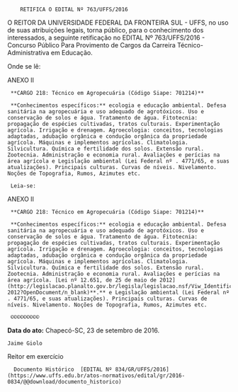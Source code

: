         RETIFICA O EDITAL Nº 763/UFFS/2016  

O REITOR DA UNIVERSIDADE FEDERAL DA FRONTEIRA SUL - UFFS, no uso de suas atribuições legais, torna público, para o conhecimento dos interessados, a seguinte retificação no EDITAL Nº 763/UFFS/2016 - Concurso Público Para Provimento de Cargos da Carreira Técnico-Administrativa em Educação.

 Onde se lê:

 ANEXO II

     **CARGO 218: Técnico em Agropecuária (Código Siape: 701214)**

     **Conhecimentos específicos:** ecologia e educação ambiental. Defesa sanitária na agropecuária e uso adequado de agrotóxicos. Uso e conservação de solos e água. Tratamento de água. Fitotecnia: propagação de espécies cultivadas, tratos culturais. Experimentação agrícola. Irrigação e drenagem. Agroecologia: conceitos, tecnologias adaptadas, adubação orgânica e condução orgânica da propriedade agrícola. Máquinas e implementos agrícolas. Climatologia. Silvicultura. Química e fertilidade dos solos. Extensão rural. Zootecnia. Administração e economia rural. Avaliações e perícias na área agrícola e Legislação ambiental (Lei Federal nº . 4771/65, e suas atualizações). Principais culturas. Curvas de níveis. Nivelamento. Noções de Topografia, Rumos, Azimutes etc.

     Leia-se:

 ANEXO II

     **CARGO 218: Técnico em Agropecuária (Código Siape: 701214)**

     **Conhecimentos específicos:** ecologia e educação ambiental. Defesa sanitária na agropecuária e uso adequado de agrotóxicos. Uso e conservação de solos e água. Tratamento de água. Fitotecnia: propagação de espécies cultivadas, tratos culturais. Experimentação agrícola. Irrigação e drenagem. Agroecologia: conceitos, tecnologias adaptadas, adubação orgânica e condução orgânica da propriedade agrícola. Máquinas e implementos agrícolas. Climatologia. Silvicultura. Química e fertilidade dos solos. Extensão rural. Zootecnia. Administração e economia rural. Avaliações e perícias na área agrícola. [Lei nº 12.651, de 25 de maio de 2012](http://legislacao.planalto.gov.br/legisla/legislacao.nsf/Viw_Identificacao/lei%2012.651-2012?OpenDocument/n_blank)**.** e Legislação ambiental (Lei Federal nº . 4771/65, e suas atualizações). Principais culturas. Curvas de níveis. Nivelamento. Noções de Topografia, Rumos, Azimutes etc. 

     ©©©©©©©©©

  

   **Data do ato:** Chapecó-SC, 23 de setembro de 2016.   
 

    Jaime Giolo   
 Reitor em exercício 

      Documento Histórico  [EDITAL Nº 834/GR/UFFS/2016](https://www.uffs.edu.br/atos-normativos/edital/gr/2016-0834/@@download/documento_historico)     
      